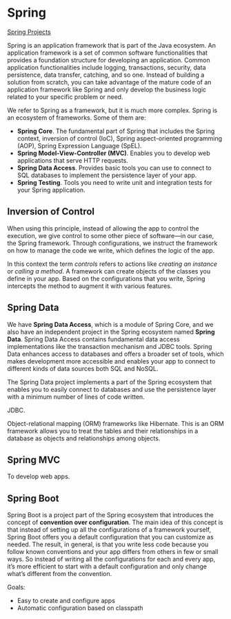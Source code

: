 # Spring

[Spring Projects](https://spring.io/projects)

Spring is an application framework that is part of the Java ecosystem.
An application framework is a set of common software functionalities that provides a foundation structure for developing an application.
Common application functionalities include logging, transactions, security, data persistence, data transfer, catching, and so one.
Instead of building a solution from scratch, you can take advantage of the mature code of an application framework like Spring and only develop the business logic related to your specific problem or need.

We refer to Spring as a framework, but it is much more complex. 
Spring is an ecosystem of frameworks.
Some of them are:

* **Spring Core**.
The fundamental part of Spring that includes the Spring context, inversion of control (IoC), Spring aspect-oriented programming (AOP), Spring Expression Language (SpEL).
* **Spring Model-View-Controller (MVC)**.
Enables you to develop web applications that serve HTTP requests.
* **Spring Data Access**.
Provides basic tools you can use to connect to SQL databases to implement the persistence layer of your app.
* **Spring Testing**.
Tools you need to write unit and integration tests for your Spring application.

## Inversion of Control

When using this principle, instead of allowing the app to control the execution, we give control to some other piece of software—in our case, the Spring framework.
Through configurations, we instruct the framework on how to manage the code we write, which defines the logic of the app.

In this context the term *controls* refers to actions like *creating an instance* or *calling a method*. 
A framework can create objects of the classes you define in your app.
Based on the configurations that you write, Spring intercepts the method to augment it with various features.

## Spring Data

We have **Spring Data Access**, which is a module of Spring Core, and we also have an independent project in the Spring ecosystem named **Spring Data**.
Spring Data Access contains fundamental data access implementations like the transaction mechanism and JDBC tools.
Spring Data enhances access to databases and offers a broader set of tools, which makes development more accessible and enables your app to connect to different kinds of data sources both SQL and NoSQL.

The Spring Data project implements a part of the Spring ecosystem that enables you to easily connect to databases and use the persistence layer with a minimum number of lines of code written.

JDBC.

Object-relational mapping (ORM) frameworks like Hibernate.
This is an ORM framework allows you to treat the tables and their relationships in a database as objects and relationships among objects.

## Spring MVC

To develop web apps.

## Spring Boot

Spring Boot is a project part of the Spring ecosystem that introduces the concept of **convention over configuration**.
The main idea of this concept is that instead of setting up all the configurations of a framework yourself, Spring Boot offers you a default configuration that you can customize as needed.
The result, in general, is that you write less code because you follow known conventions and your app differs from others in few or small ways.
So instead of writing all the configurations for each and every app, it’s more efficient to start with a default configuration and only change what’s different from the convention.

Goals:
* Easy to create and configure apps
* Automatic configuration based on classpath
